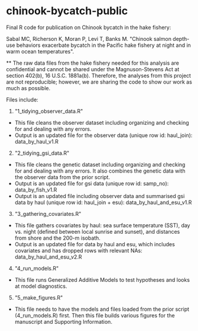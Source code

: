 # chinook-bycatch-public
Final R code for publication on Chinook bycatch in the hake fishery: 

Sabal MC, Richerson K, Moran P, Levi T, Banks M. "Chinook salmon depth-use behaviors exacerbate bycatch in the Pacific hake fishery at night and in warm ocean temperatures".

** The raw data files from the hake fishery needed for this analysis are confidential and cannot be shared under the Magnuson-Stevens Act at section 402(b), 16 U.S.C. 1881a(b). Therefore, the analyses from this project are not reproducible; however, we are sharing the code to show our work as much as possible.

Files include:

1. "1_tidying_observer_data.R"
- This file cleans the observer dataset including organizing and checking for and dealing with any errors.
- Output is an updated file for the observer data (unique row id: haul_join): data_by_haul_v1.R

2. "2_tidying_gsi_data.R"
- This file cleans the genetic dataset including organizing and checking for and dealing with any errors. It also combines the genetic data with the observer data from the prior script.
- Output is an updated file for gsi data (unique row id: samp_no): data_by_fish_v1.R
- Output is an updated file including observer data and summarised gsi data by haul (unique row id: haul_join + esu): data_by_haul_and_esu_v1.R

3. "3_gathering_covariates.R"
- This file gathers covariates by haul: sea surface temperature (SST), day vs. night (defined between local sunrise and sunset), and distances from shore and the 200-m isobath.
- Output is an updated file for data by haul and esu, which includes covariates and has dropped rows with relevant NAs: data_by_haul_and_esu_v2.R

4. "4_run_models.R"
- This file runs Generalized Additive Models to test hypotheses and looks at model diagnostics.

5. "5_make_figures.R"
- This file needs to have the models and files loaded from the prior script (4_run_models.R) first. Then this file builds various figures for the manuscript and Supporting Information.
